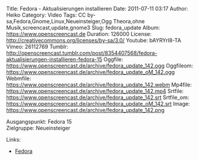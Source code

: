 Title: Fedora - Aktualisierungen installieren
Date: 2011-07-11 03:17
Author: Heiko
Category: Video
Tags: CC by-sa,Fedora,Gnome,Linux,Neueinsteiger,Ogg Theora,ohne Musik,screencast,update,gnome3
Slug: fedora_update
Album: https://www.openscreencast.de
Duration: 126000
License: http://creativecommons.org/licenses/by-sa/3.0/
Youtube: bAYRYrI8-TA
Vimeo: 26112769
Tumblr: http://openscreencast.tumblr.com/post/8354407568/fedora-aktualisierungen-installieren-fedora-15
Oggfile: https://www.openscreencast.de/archive/fedora_update_142.ogg
Oggfileom: https://www.openscreencast.de/archive/fedora_update_oM_142.ogg
Webmfile: https://www.openscreencast.de/archive/fedora_update_142.webm
Mp4file: https://www.openscreencast.de/archive/fedora_update_142.mp4
Srtfile: https://www.openscreencast.de/archive/fedora_update_142.srt
Srtfile_om: https://www.openscreencast.de/archive/fedora_update_oM_142.srt
Image: https://www.openscreencast.de/archive/fedora_update_142.png

Ausgangspunkt: Fedora 15  
Zielgruppe: Neueinsteiger  

Links:

  * [Fedora](http://fedoraproject.org/de/ "Fedora")

